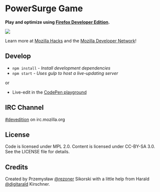 # PowerSurge Game

**Play and optimize using [Firefox Developer Edition](https://www.mozilla.org/en-US/firefox/developer/).**

![](https://2r4s9p1yi1fa2jd7j43zph8r-wpengine.netdna-ssl.com/files/2015/06/splash-500x365.png)

Learn more at [Mozilla Hacks](https://hacks.mozilla.org/category/developer-tools/) and the [Mozilla Developer Network](https://developer.mozilla.org/en-US/docs/Tools/Performance)!

## Develop

* `npm install` - *Install development dependencies*
* `npm start` - *Uses gulp to host a live-updating server*

or

* Live-edit in the [CodePen playground](http://codepen.io/mozhacks/pen/xGgevw?editors=001)

## IRC Channel

[#devedition](irc://irc.mozilla.org/devedition) on irc.mozilla.org

## License

Code is licensed under MPL 2.0. Content is licensed under CC-BY-SA 3.0. See the LICENSE file for details.

## Credits

Created by Przemysław [@rezoner](https://twitter.com/rezoner) Sikorski with a little help from Harald [@digitarald](https://twitter.com/digitarald) Kirschner.
